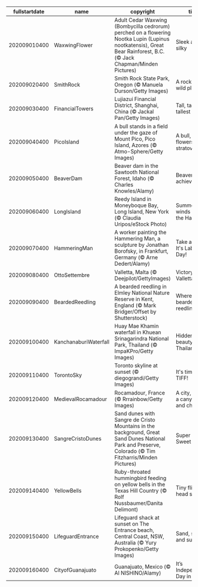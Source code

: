 |fullstartdate|name|copyright|title|image|
|--|--|--|--|--|
202009010400|WaxwingFlower|Adult Cedar Waxwing (Bombycilla cedrorum) perched on a flowering Nootka Lupin (Lupinus nootkatensis), Great Bear Rainforest, B.C. (© Jack Chapman/Minden Pictures)|Sleek and silky|![](/en-CA/2020/09/202009010400WaxwingFlower.jpg)|
202009020400|SmithRock|Smith Rock State Park, Oregon (© Manuela Durson/Getty Images)|A rock in a wild place|![](/en-CA/2020/09/202009020400SmithRock.jpg)|
202009030400|FinancialTowers|Lujiazui Financial District, Shanghai, China (© Jackal Pan/Getty Images)|Tall, taller, tallest|![](/en-CA/2020/09/202009030400FinancialTowers.jpg)|
202009040400|PicoIsland|A bull stands in a field under the gaze of Mount Pico, Pico Island, Azores (© Atmo-Sphere/Getty Images)|A bull, some flowers, and a stratovolcano|![](/en-CA/2020/09/202009040400PicoIsland.jpg)|
202009050400|BeaverDam|Beaver dam in the Sawtooth National Forest, Idaho (© Charles Knowles/Alamy)|Beaver achievers|![](/en-CA/2020/09/202009050400BeaverDam.jpg)|
202009060400|LongIsland|Reedy Island in Moneyboque Bay, Long Island, New York (© Claudia Uripos/eStock Photo)|Summer winds down in the Hamptons|![](/en-CA/2020/09/202009060400LongIsland.jpg)|
202009070400|HammeringMan|A worker painting the Hammering Man, a sculpture by Jonathan Borofsky, in Frankfurt, Germany (© Arne Dedert/Alamy)|Take a break! It's Labour Day!|![](/en-CA/2020/09/202009070400HammeringMan.jpg)|
202009080400|OttoSettembre|Valletta, Malta (© Deejpilot/GettyImages)|Victory Day in Valletta|![](/en-CA/2020/09/202009080400OttoSettembre.jpg)|
202009090400|BeardedReedling|A bearded reedling in Elmley National Nature Reserve in Kent, England (© Mark Bridger/Offset by Shutterstock)|Where the bearded reedling sings|![](/en-CA/2020/09/202009090400BeardedReedling.jpg)|
202009100400|KanchanaburiWaterfall|Huay Mae Khamin waterfall in Khuean Srinagarindra National Park, Thailand (© ImpaKPro/Getty Images)|Hidden beauty in Thailand|![](/en-CA/2020/09/202009100400KanchanaburiWaterfall.jpg)|
202009110400|TorontoSky|Toronto skyline at sunset (© diegograndi/Getty Images)|It's time for TIFF!|![](/en-CA/2020/09/202009110400TorontoSky.jpg)|
202009120400|MedievalRocamadour|Rocamadour, France (© Rrrainbow/Getty Images)|A city, a cliff, a canyon…and cheese|![](/en-CA/2020/09/202009120400MedievalRocamadour.jpg)|
202009130400|SangreCristoDunes|Sand dunes with Sangre de Cristo Mountains in the background, Great Sand Dunes National Park and Preserve, Colorado (© Tim Fitzharris/Minden Pictures)|Super Sandy Sweet 16|![](/en-CA/2020/09/202009130400SangreCristoDunes.jpg)|
202009140400|YellowBells|Ruby-throated hummingbird feeding on yellow bells in the Texas Hill Country (© Rolf Nussbaumer/Danita Delimont)|Tiny fliers head south|![](/en-CA/2020/09/202009140400YellowBells.jpg)|
202009150400|LifeguardEntrance|Lifeguard shack at sunset on The Entrance beach, Central Coast, NSW, Australia (© Yury Prokopenko/Getty Images)|Sand, surf, and sun|![](/en-CA/2020/09/202009150400LifeguardEntrance.jpg)|
202009160400|CityofGuanajuato|Guanajuato, Mexico (© AI NISHINO/Alamy)|It’s Independence Day in Mexico|![](/en-CA/2020/09/202009160400CityofGuanajuato.jpg)|
